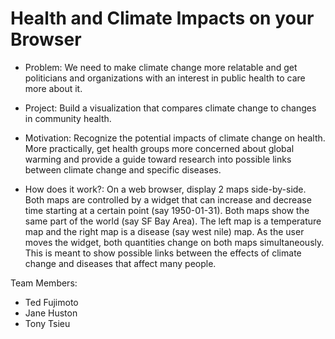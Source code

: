 # Health and Climate Impacts on your Browser

* Problem: We need to make climate change more relatable and get politicians and organizations with an interest in public health to care more about it.

* Project: Build a visualization that compares climate change to changes in community health.

* Motivation: Recognize the potential impacts of climate change on health. More practically, get health groups more concerned about global warming and provide a guide toward research into possible links between climate change and specific diseases.

* How does it work?: On a web browser, display 2 maps side-by-side.
Both maps are controlled by a widget that can increase and decrease time starting 
at a certain point (say 1950-01-31). Both maps show the same part of the world (say SF Bay Area).
The left map is a temperature map and the right map is a disease (say west nile) map.
As the user moves the widget, both quantities change on both maps simultaneously.
This is meant to show possible links between the effects of climate change and diseases that affect many people. 

Team Members:
* Ted Fujimoto
* Jane Huston
* Tony Tsieu
